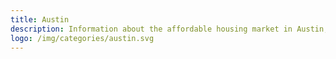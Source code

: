 ```yaml
---
title: Austin
description: Information about the affordable housing market in Austin, TX.
logo: /img/categories/austin.svg
---
```

